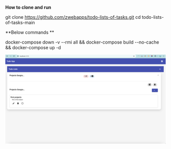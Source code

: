 
**How to clone and run**


git clone https://github.com/zwebapps/todo-lists-of-tasks.git
cd todo-lists-of-tasks-main

**Below commands **

docker-compose down -v --rmi all && docker-compose build --no-cache && docker-compose up -d

![Alt text](https://github.com/zwebapps/todo-lists-of-tasks/blob/main/todo.png)
